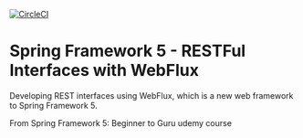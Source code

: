 [![CircleCI](https://circleci.com/gh/eltishehu/elti-spring5-webflux-rest.svg?style=svg)](https://circleci.com/gh/eltishehu/elti-spring5-webflux-rest)

# Spring Framework 5 - RESTFul Interfaces with WebFlux

Developing REST interfaces using WebFlux, which is a new web framework to Spring Framework 5.

From Spring Framework 5: Beginner to Guru udemy course